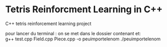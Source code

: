# Tetris Reinforcment Learning in C++

C++ tetris reinforcement learning project

pour lancer du terminal : on se met dans le dossier  contenant et:  
g++ test.cpp Field.cpp Piece.cpp -o peuimportelenom
./peuimportelenom

